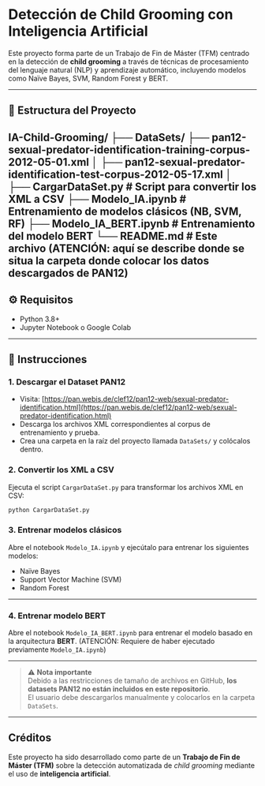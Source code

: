 # Detección de Child Grooming con Inteligencia Artificial

Este proyecto forma parte de un Trabajo de Fin de Máster (TFM) centrado en la detección de **child grooming** a través de técnicas de procesamiento del lenguaje natural (NLP) y aprendizaje automático, incluyendo modelos como Naïve Bayes, SVM, Random Forest y BERT.

---

## 📁 Estructura del Proyecto

IA-Child-Grooming/ 
├── DataSets/ 
  ├── pan12-sexual-predator-identification-training-corpus-2012-05-01.xml │ 
  ├── pan12-sexual-predator-identification-test-corpus-2012-05-17.xml │  
├── CargarDataSet.py # Script para convertir los XML a CSV 
├── Modelo_IA.ipynb # Entrenamiento de modelos clásicos (NB, SVM, RF) 
├── Modelo_IA_BERT.ipynb # Entrenamiento del modelo BERT 
└── README.md # Este archivo
(ATENCIÓN: aquí se describe donde se situa la carpeta donde colocar los datos descargados de PAN12)
---

## ⚙️ Requisitos

- Python 3.8+
- Jupyter Notebook o Google Colab

---

## 🧾 Instrucciones

### 1. Descargar el Dataset PAN12

- Visita: [https://pan.webis.de/clef12/pan12-web/sexual-predator-identification.html](https://pan.webis.de/clef12/pan12-web/sexual-predator-identification.html)
- Descarga los archivos XML correspondientes al corpus de entrenamiento y prueba.
- Crea una carpeta en la raíz del proyecto llamada `DataSets/` y colócalos dentro.

### 2. Convertir los XML a CSV

Ejecuta el script `CargarDataSet.py` para transformar los archivos XML en CSV:

```bash
python CargarDataSet.py
```

### 3. Entrenar modelos clásicos

Abre el notebook `Modelo_IA.ipynb` y ejecútalo para entrenar los siguientes modelos:

- Naïve Bayes  
- Support Vector Machine (SVM)  
- Random Forest  

---

### 4. Entrenar modelo BERT

Abre el notebook `Modelo_IA_BERT.ipynb` para entrenar el modelo basado en la arquitectura **BERT**. 
(ATENCIÓN: Requiere de haber ejecutado previamente `Modelo_IA.ipynb`)

---

> ⚠️ **Nota importante**  
> Debido a las restricciones de tamaño de archivos en GitHub, **los datasets PAN12 no están incluidos en este repositorio**.  
> El usuario debe descargarlos manualmente y colocarlos en la carpeta `DataSets`.

---

## Créditos
Este proyecto ha sido desarrollado como parte de un **Trabajo de Fin de Máster (TFM)** sobre la detección automatizada de *child grooming* mediante el uso de **inteligencia artificial**.

